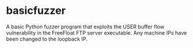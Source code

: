 # basicfuzzer
A basic Python fuzzer program that exploits the USER buffer flow vulnerability in the FreeFloat FTP server executable. Any machine IPs have been changed to the loopback IP.

